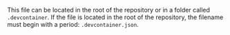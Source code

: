This file can be located in the root of the repository or in a folder called `.devcontainer`. If the file is located in the root of the repository, the filename must begin with a period: `.devcontainer.json`.
